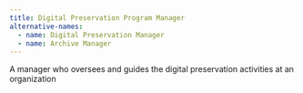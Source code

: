 ```yaml
---
title: Digital Preservation Program Manager
alternative-names:
  - name: Digital Preservation Manager
  - name: Archive Manager
---
```

A manager who oversees and guides the digital preservation activities at an organization
